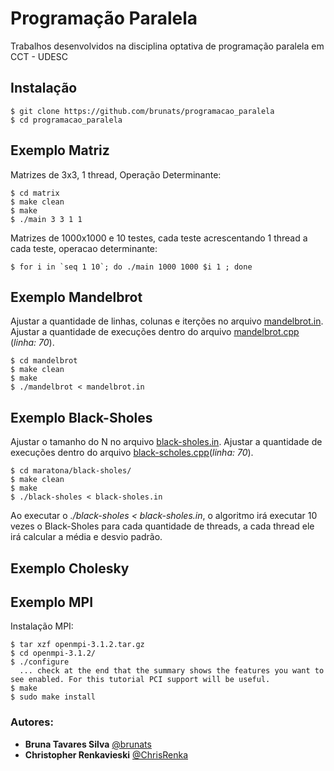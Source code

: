 # Programação Paralela
Trabalhos desenvolvidos na disciplina optativa de programação paralela em CCT - UDESC

## Instalação
```
$ git clone https://github.com/brunats/programacao_paralela
$ cd programacao_paralela
```

## Exemplo Matriz
Matrizes de 3x3, 1 thread, Operação Determinante:
```
$ cd matrix
$ make clean
$ make
$ ./main 3 3 1 1
```
Matrizes de 1000x1000 e 10 testes, cada teste acrescentando 1 thread a cada teste, operacao determinante:
```
$ for i in `seq 1 10`; do ./main 1000 1000 $i 1 ; done
```

## Exemplo Mandelbrot
Ajustar a quantidade de linhas, colunas e iterções no arquivo [mandelbrot.in](maratona/black-scholes/black-scholes.in).
Ajustar a quantidade de execuções dentro do arquivo [mandelbrot.cpp](mandelbrot/mandelbrot.cpp) (*linha: 70*).
```
$ cd mandelbrot
$ make clean
$ make
$ ./mandelbrot < mandelbrot.in
```

## Exemplo Black-Sholes
Ajustar o tamanho do N no arquivo [black-sholes.in](maratona/black-scholes/black-scholes.cpp).
Ajustar a quantidade de execuções dentro do arquivo [black-scholes.cpp](maratona/black-scholes/black-scholes.cpp)(*linha: 70*).

```
$ cd maratona/black-sholes/
$ make clean
$ make
$ ./black-sholes < black-sholes.in
```
Ao executar o *./black-sholes < black-sholes.in*, o algoritmo irá executar 10 vezes o Black-Sholes para cada quantidade de threads, a cada thread ele irá calcular a média e desvio padrão.

## Exemplo Cholesky

## Exemplo MPI
Instalação MPI:
```
$ tar xzf openmpi-3.1.2.tar.gz
$ cd openmpi-3.1.2/
$ ./configure
  ... check at the end that the summary shows the features you want to see enabled. For this tutorial PCI support will be useful.
$ make
$ sudo make install
```


### Autores:
* **Bruna Tavares Silva**       [@brunats](https://github.com/brunats)
* **Christopher Renkavieski**   [@ChrisRenka](https://github.com/ChrisRenka)
